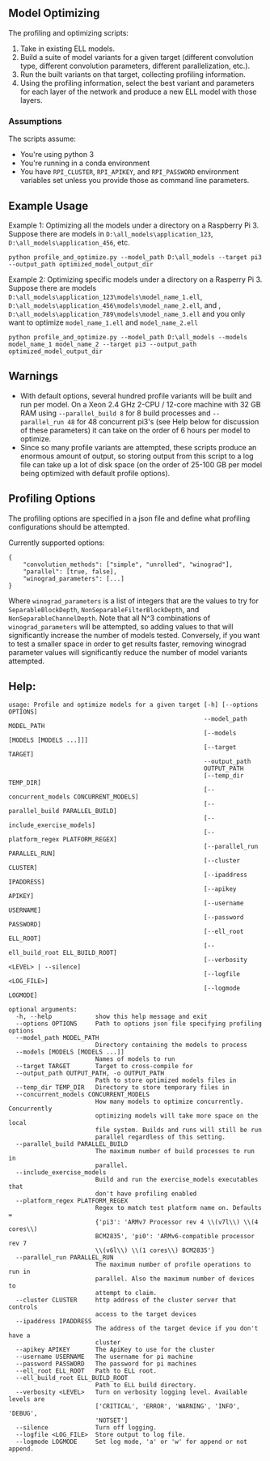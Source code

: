 ## Model Optimizing

The profiling and optimizing scripts:
1. Take in existing ELL models.
2. Build a suite of model variants for a given target (different convolution type, different convolution parameters, different parallelization, etc.).
3. Run the built variants on that target, collecting profiling information.
4. Using the profiling information, select the best variant and parameters for each layer of the network and produce a new ELL model with those layers.

### Assumptions

The scripts assume:
- You're using python 3
- You're running in a conda environment
- You have `RPI_CLUSTER`, `RPI_APIKEY`, and `RPI_PASSWORD` environment variables set unless you provide those as command line parameters.

## Example Usage
Example 1: Optimizing all the models under a directory on a Raspberry Pi 3. Suppose there are models in `D:\all_models\application_123`, `D:\all_models\application_456`, etc.
```
python profile_and_optimize.py --model_path D:\all_models --target pi3 --output_path optimized_model_output_dir
```

Example 2: Optimizing specific models under a directory on a Rasperry Pi 3. Suppose there are models `D:\all_models\application_123\models\model_name_1.ell`, `D:\all_models\application_456\models\model_name_2.ell`, and , `D:\all_models\application_789\models\model_name_3.ell` and you only want to optimize `model_name_1.ell` and `model_name_2.ell`
```
python profile_and_optimize.py --model_path D:\all_models --models model_name_1 model_name_2 --target pi3 --output_path optimized_model_output_dir
```

## Warnings
- With default options, several hundred profile variants will be built and run per model. On a Xeon 2.4 GHz 2-CPU / 12-core machine with 32 GB RAM using `--parallel_build 8` for 8 build processes and `--parallel_run 48` for 48 concurrent pi3's (see Help below for discussion of these parameters) it can take on the order of 6 hours per model to optimize.
- Since so many profile variants are attempted, these scripts produce an enormous amount of output, so storing output from this script to a log file can take up a lot of disk space (on the order of 25-100 GB per model being optimized with default profile options).

## Profiling Options
The profiling options are specified in a json file and define what profiling configurations should be attempted.

Currently supported options:
```
{
    "convolution_methods": ["simple", "unrolled", "winograd"],
    "parallel": [true, false],
    "winograd_parameters": [...]
}
```
Where `winograd_parameters` is a list of integers that are the values to try for `SeparableBlockDepth`, `NonSeparableFilterBlockDepth`, and `NonSeparableChannelDepth`. Note that all N^3 combinations of `winograd_parameters` will be attempted, so adding values to that will significantly increase the number of models tested. Conversely, if you want to test a smaller space in order to get results faster, removing winograd parameter values will significantly reduce the number of model variants attempted.

## Help:
```
usage: Profile and optimize models for a given target [-h] [--options OPTIONS]
                                                      --model_path MODEL_PATH
                                                      [--models [MODELS [MODELS ...]]]
                                                      [--target TARGET]
                                                      --output_path
                                                      OUTPUT_PATH
                                                      [--temp_dir TEMP_DIR]
                                                      [--concurrent_models CONCURRENT_MODELS]
                                                      [--parallel_build PARALLEL_BUILD]
                                                      [--include_exercise_models]
                                                      [--platform_regex PLATFORM_REGEX]
                                                      [--parallel_run PARALLEL_RUN]
                                                      [--cluster CLUSTER]
                                                      [--ipaddress IPADDRESS]
                                                      [--apikey APIKEY]
                                                      [--username USERNAME]
                                                      [--password PASSWORD]
                                                      [--ell_root ELL_ROOT]
                                                      [--ell_build_root ELL_BUILD_ROOT]
                                                      [--verbosity <LEVEL> | --silence]
                                                      [--logfile <LOG_FILE>]
                                                      [--logmode LOGMODE]

optional arguments:
  -h, --help            show this help message and exit
  --options OPTIONS     Path to options json file specifying profiling options
  --model_path MODEL_PATH
                        Directory containing the models to process
  --models [MODELS [MODELS ...]]
                        Names of models to run
  --target TARGET       Target to cross-compile for
  --output_path OUTPUT_PATH, -o OUTPUT_PATH
                        Path to store optimized models files in
  --temp_dir TEMP_DIR   Directory to store temporary files in
  --concurrent_models CONCURRENT_MODELS
                        How many models to optimize concurrently. Concurrently
                        optimizing models will take more space on the local
                        file system. Builds and runs will still be run
                        parallel regardless of this setting.
  --parallel_build PARALLEL_BUILD
                        The maximum number of build processes to run in
                        parallel.
  --include_exercise_models
                        Build and run the exercise_models executables that
                        don't have profiling enabled
  --platform_regex PLATFORM_REGEX
                        Regex to match test platform name on. Defaults =
                        {'pi3': 'ARMv7 Processor rev 4 \\(v7l\\) \\(4 cores\\)
                        BCM2835', 'pi0': 'ARMv6-compatible processor rev 7
                        \\(v6l\\) \\(1 cores\\) BCM2835'}
  --parallel_run PARALLEL_RUN
                        The maximum number of profile operations to run in
                        parallel. Also the maximum number of devices to
                        attempt to claim.
  --cluster CLUSTER     http address of the cluster server that controls
                        access to the target devices
  --ipaddress IPADDRESS
                        The address of the target device if you don't have a
                        cluster
  --apikey APIKEY       The ApiKey to use for the cluster
  --username USERNAME   The username for pi machine
  --password PASSWORD   The password for pi machines
  --ell_root ELL_ROOT   Path to ELL root.
  --ell_build_root ELL_BUILD_ROOT
                        Path to ELL build directory.
  --verbosity <LEVEL>   Turn on verbosity logging level. Available levels are
                        ['CRITICAL', 'ERROR', 'WARNING', 'INFO', 'DEBUG',
                        'NOTSET']
  --silence             Turn off logging.
  --logfile <LOG_FILE>  Store output to log file.
  --logmode LOGMODE     Set log mode, 'a' or 'w' for append or not append.
```
